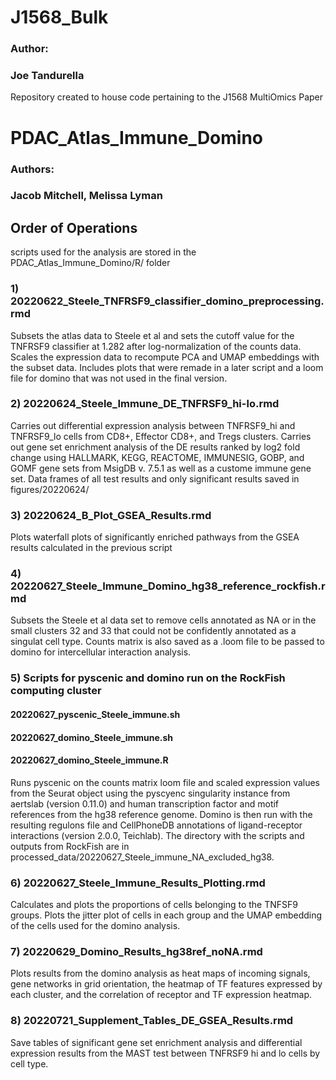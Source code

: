 # J1568_Bulk

### Author:
### Joe Tandurella

Repository created to house code pertaining to the J1568 MultiOmics Paper

# PDAC_Atlas_Immune_Domino

### Authors:
### Jacob Mitchell, Melissa Lyman

## Order of Operations

scripts used for the analysis are stored in the PDAC_Atlas_Immune_Domino/R/ folder

### 1) 20220622_Steele_TNFRSF9_classifier_domino_preprocessing.rmd

Subsets the atlas data to Steele et al and sets the cutoff value for the TNFRSF9 classifier at 1.282 after log-normalization of the counts data. Scales the expression data to recompute PCA and UMAP embeddings with the subset data. Includes plots that were remade in a later script and a loom file for domino that was not used in the final version.

### 2) 20220624_Steele_Immune_DE_TNFRSF9_hi-lo.rmd

Carries out differential expression analysis between TNFRSF9_hi and TNFRSF9_lo cells from CD8+, Effector CD8+, and Tregs clusters. Carries out gene set enrichment analysis of the DE results ranked by log2 fold change using HALLMARK, KEGG, REACTOME, IMMUNESIG, GOBP, and GOMF gene sets from MsigDB v. 7.5.1 as well as a custome immune gene set. Data frames of all test results and only significant results saved in figures/20220624/

### 3) 20220624_B_Plot_GSEA_Results.rmd

Plots waterfall plots of significantly enriched pathways from the GSEA results calculated in the previous script

### 4) 20220627_Steele_Immune_Domino_hg38_reference_rockfish.rmd

Subsets the Steele et al data set to remove cells annotated as NA or in the small clusters 32 and 33 that could not be confidently annotated as a singulat cell type. Counts matrix is also saved as a .loom file to be passed to domino for intercellular interaction analysis.

### 5) Scripts for pyscenic and domino run on the RockFish computing cluster
#### 20220627_pyscenic_Steele_immune.sh
#### 20220627_domino_Steele_immune.sh
#### 20220627_domino_Steele_immune.R

Runs pyscenic on the counts matrix loom file and scaled expression values from the Seurat object using the pyscyenc singularity instance from aertslab (version 0.11.0) and human transcription factor and motif references from the hg38 reference genome. Domino is then run with the resulting regulons file and CellPhoneDB annotations of ligand-receptor interactions (version 2.0.0, Teichlab). The directory with the scripts and outputs from RockFish are in processed_data/20220627_Steele_immune_NA_excluded_hg38.

### 6) 20220627_Steele_Immune_Results_Plotting.rmd

Calculates and plots the proportions of cells belonging to the TNFSF9 groups. Plots the jitter plot of cells in each group and the UMAP embedding of the cells used for the domino analysis.

### 7) 20220629_Domino_Results_hg38ref_noNA.rmd

Plots results from the domino analysis as heat maps of incoming signals, gene networks in grid orientation, the heatmap of TF features expressed by each cluster, and the correlation of receptor and TF expression heatmap.

### 8) 20220721_Supplement_Tables_DE_GSEA_Results.rmd

Save tables of significant gene set enrichment analysis and differential expression results from the MAST test between TNFRSF9 hi and lo cells by cell type.
